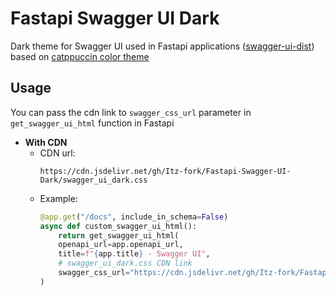 # Fastapi Swagger UI Dark
Dark theme for Swagger UI used in Fastapi applications ([swagger-ui-dist](https://cdn.jsdelivr.net/npm/swagger-ui-dist@4/swagger-ui.css)) based on [catppuccin color theme](https://github.com/catppuccin/catppuccin)


## Usage
You can pass the cdn link to `swagger_css_url` parameter in `get_swagger_ui_html` function in Fastapi

- **With CDN**
    - CDN url:
        ```
        https://cdn.jsdelivr.net/gh/Itz-fork/Fastapi-Swagger-UI-Dark/swagger_ui_dark.css
        ```
    - Example:
        ```python
        @app.get("/docs", include_in_schema=False)
        async def custom_swagger_ui_html():
            return get_swagger_ui_html(
            openapi_url=app.openapi_url,
            title=f"{app.title} - Swagger UI",
            # swagger_ui_dark.css CDN link
            swagger_css_url="https://cdn.jsdelivr.net/gh/Itz-fork/Fastapi-Swagger-UI-Dark/swagger_ui_dark.css"
        )
        ```